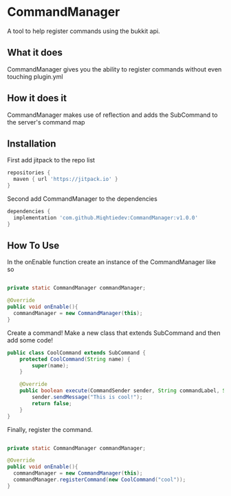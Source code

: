 # CommandManager
A tool to help register commands using the bukkit api.

## What it does
CommandManager gives you the ability to register commands without even touching plugin.yml

## How it does it 
CommandManager makes use of reflection and adds the SubCommand to the server's command map

## Installation
First add jitpack to the repo list
```gradle
repositories {
  maven { url 'https://jitpack.io' }
}
```

Second add CommandManager to the dependencies
```gradle
dependencies {
  implementation 'com.github.Miqhtiedev:CommandManager:v1.0.0'
}
 ```

## How To Use

In the onEnable function create an instance of the CommandManager like so
```java

private static CommandManager commandManager;

@Override
public void onEnable(){
  commandManager = new CommandManager(this);
}
```

Create a command! Make a new class that extends SubCommand and then add some code!
```java
public class CoolCommand extends SubCommand {
    protected CoolCommand(String name) {
        super(name);
    }

    @Override
    public boolean execute(CommandSender sender, String commandLabel, String[] args) {
        sender.sendMessage("This is cool!");
        return false;
    }
}
```

Finally, register the command.
```java

private static CommandManager commandManager;

@Override
public void onEnable(){
  commandManager = new CommandManager(this);
  commandManager.registerCommand(new CoolCommand("cool"));
}
```

